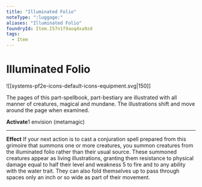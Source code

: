 ```yaml
---
title: "Illuminated Folio"
noteType: ":luggage:"
aliases: "Illuminated Folio"
foundryId: Item.I57n1f9aoq4xa9zd
tags:
  - Item
---
```


# Illuminated Folio
![[systems-pf2e-icons-default-icons-equipment.svg|150]]

The pages of this part-spellbook, part-bestiary are illustrated with all manner of creatures, magical and mundane. The illustrations shift and move around the page when examined.

**Activate**1 envision (metamagic)

* * *

**Effect** If your next action is to cast a conjuration spell prepared from this grimoire that summons one or more creatures, you summon creatures from the illuminated folio rather than their usual source. These summoned creatures appear as living illustrations, granting them resistance to physical damage equal to half their level and weakness 5 to fire and to any ability with the water trait. They can also fold themselves up to pass through spaces only an inch or so wide as part of their movement.


